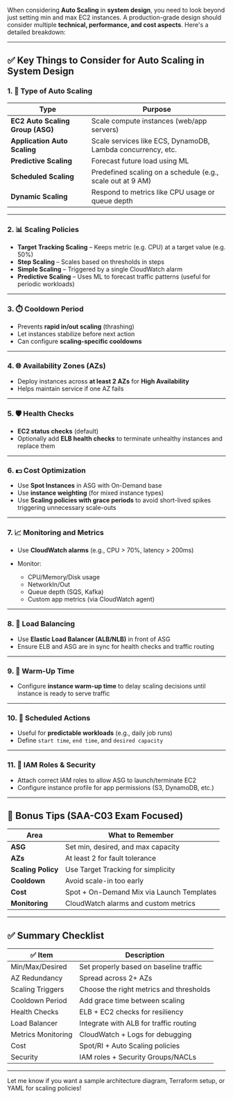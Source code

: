 When considering **Auto Scaling** in **system design**, you need to look beyond just setting min and max EC2 instances. A production-grade design should consider multiple **technical, performance, and cost aspects**. Here's a detailed breakdown:

---

## ✅ Key Things to Consider for Auto Scaling in System Design

### 1. 🔧 **Type of Auto Scaling**

| Type                             | Purpose                                                     |
| -------------------------------- | ----------------------------------------------------------- |
| **EC2 Auto Scaling Group (ASG)** | Scale compute instances (web/app servers)                   |
| **Application Auto Scaling**     | Scale services like ECS, DynamoDB, Lambda concurrency, etc. |
| **Predictive Scaling**           | Forecast future load using ML                               |
| **Scheduled Scaling**            | Predefined scaling on a schedule (e.g., scale out at 9 AM)  |
| **Dynamic Scaling**              | Respond to metrics like CPU usage or queue depth            |

---

### 2. 📊 **Scaling Policies**

* **Target Tracking Scaling** – Keeps metric (e.g. CPU) at a target value (e.g. 50%)
* **Step Scaling** – Scales based on thresholds in steps
* **Simple Scaling** – Triggered by a single CloudWatch alarm
* **Predictive Scaling** – Uses ML to forecast traffic patterns (useful for periodic workloads)

---

### 3. ⏱️ **Cooldown Period**

* Prevents **rapid in/out scaling** (thrashing)
* Let instances stabilize before next action
* Can configure **scaling-specific cooldowns**

---

### 4. 🌐 **Availability Zones (AZs)**

* Deploy instances across **at least 2 AZs** for **High Availability**
* Helps maintain service if one AZ fails

---

### 5. 🛡️ **Health Checks**

* **EC2 status checks** (default)
* Optionally add **ELB health checks** to terminate unhealthy instances and replace them

---

### 6. 💵 **Cost Optimization**

* Use **Spot Instances** in ASG with On-Demand base
* Use **instance weighting** (for mixed instance types)
* Use **Scaling policies with grace periods** to avoid short-lived spikes triggering unnecessary scale-outs

---

### 7. 📈 **Monitoring and Metrics**

* Use **CloudWatch alarms** (e.g., CPU > 70%, latency > 200ms)
* Monitor:

  * CPU/Memory/Disk usage
  * NetworkIn/Out
  * Queue depth (SQS, Kafka)
  * Custom app metrics (via CloudWatch agent)

---

### 8. 🚦 **Load Balancing**

* Use **Elastic Load Balancer (ALB/NLB)** in front of ASG
* Ensure ELB and ASG are in sync for health checks and traffic routing

---

### 9. 🧪 **Warm-Up Time**

* Configure **instance warm-up time** to delay scaling decisions until instance is ready to serve traffic

---

### 10. 📅 **Scheduled Actions**

* Useful for **predictable workloads** (e.g., daily job runs)
* Define `start time`, `end time`, and `desired capacity`

---

### 11. 🔐 **IAM Roles & Security**

* Attach correct IAM roles to allow ASG to launch/terminate EC2
* Configure instance profile for app permissions (S3, DynamoDB, etc.)

---

## 🧠 Bonus Tips (SAA-C03 Exam Focused)

| Area               | What to Remember                          |
| ------------------ | ----------------------------------------- |
| **ASG**            | Set min, desired, and max capacity        |
| **AZs**            | At least 2 for fault tolerance            |
| **Scaling Policy** | Use Target Tracking for simplicity        |
| **Cooldown**       | Avoid scale-in too early                  |
| **Cost**           | Spot + On-Demand Mix via Launch Templates |
| **Monitoring**     | CloudWatch alarms and custom metrics      |

---

## ✅ Summary Checklist

| ✅ Item             | Description                             |
| ------------------ | --------------------------------------- |
| Min/Max/Desired    | Set properly based on baseline traffic  |
| AZ Redundancy      | Spread across 2+ AZs                    |
| Scaling Triggers   | Choose the right metrics and thresholds |
| Cooldown Period    | Add grace time between scaling          |
| Health Checks      | ELB + EC2 checks for resiliency         |
| Load Balancer      | Integrate with ALB for traffic routing  |
| Metrics Monitoring | CloudWatch + Logs for debugging         |
| Cost               | Spot/RI + Auto Scaling policies         |
| Security           | IAM roles + Security Groups/NACLs       |

---

Let me know if you want a sample architecture diagram, Terraform setup, or YAML for scaling policies!
